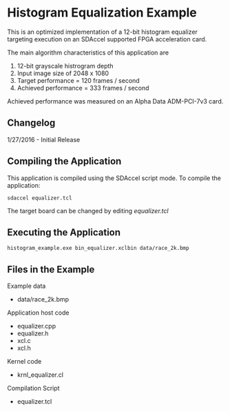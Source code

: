 Histogram Equalization Example
===============================

This is an optimized implementation of a 12-bit histogram equalizer
targeting execution on an SDAccel supported FPGA acceleration card.

The main algorithm characteristics of this application are
1. 12-bit grayscale histrogram depth
2. Input image size of 2048 x 1080
3. Target performance = 120 frames / second
4. Achieved performance = 333 frames / second

Achieved performance was measured on an Alpha Data ADM-PCI-7v3 card.

Changelog
----------
1/27/2016 - Initial Release

Compiling the Application
---------------------------
This application is compiled using the SDAccel script mode.
To compile the application:

```
sdaccel equalizer.tcl
```
The target board can be changed by editing *equalizer.tcl*

Executing the Application
---------------------------
```
histogram_example.exe bin_equalizer.xclbin data/race_2k.bmp
```

Files in the Example
---------------------
Example data
- data/race_2k.bmp

Application host code
- equalizer.cpp
- equalizer.h
- xcl.c
- xcl.h

Kernel code
- krnl_equalizer.cl

Compilation Script
- equalizer.tcl
